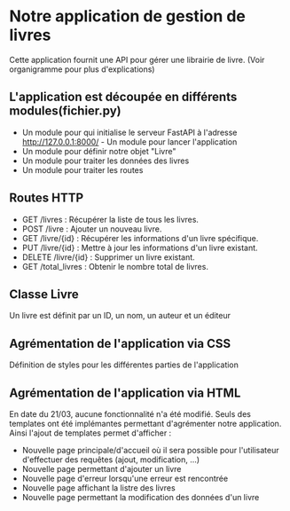 # Notre application de gestion de livres

Cette application fournit une API pour gérer une librairie de livre. (Voir organigramme pour plus d'explications)
## L'application est découpée en différents modules(fichier.py)
- Un module pour qui initialise le serveur FastAPI à l'adresse http://127.0.0.1:8000/	- Un module pour lancer l'application
- Un module pour définir notre objet "Livre"
- Un module pour traiter les données des livres 
- Un module pour traiter les routes 

## Routes HTTP

- GET /livres : Récupérer la liste de tous les livres.
- POST /livre : Ajouter un nouveau livre.
- GET /livre/{id} : Récupérer les informations d'un livre spécifique.
- PUT /livre/{id} : Mettre à jour les informations d'un livre existant.
- DELETE /livre/{id} : Supprimer un livre existant.
- GET /total_livres : Obtenir le nombre total de livres.

## Classe Livre 

Un livre est définit par un ID, un nom, un auteur et un éditeur 

## Agrémentation de l'application via CSS
Définition de styles pour les différentes parties de l'application

## Agrémentation de l'application via HTML
En date du 21/03, aucune fonctionnalité n'a été modifié. Seuls des templates ont été implémantes permettant d'agrémenter notre application.
Ainsi l'ajout de templates permet d'afficher :  
- Nouvelle page principale/d'accueil où il sera possible pour l'utilisateur d'effectuer des requêtes (ajout, modification, ...)
- Nouvelle page permettant d'ajouter un livre 
- Nouvelle page d'erreur lorsqu'une erreur est rencontrée
- Nouvelle page affichant la listre des livres
- Nouvelle page permettant la modification des données d'un livre
